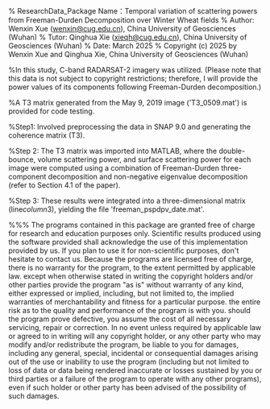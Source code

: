 %   ResearchData_Package Name：Temporal variation of scattering powers from Freeman-Durden Decomposition  over Winter Wheat fields
%  Author: Wenxin Xue (wenxin@cug.edu.cn), China University of Geosciences (Wuhan)
%  Tutor: Qinghua Xie (xieqh@cug.edu.cn), China University of Geosciences (Wuhan)
%  Date: March 2025
% Copyright (c) 2025 by Wenxin Xue and Qinghua Xie, China University of Geosciences (Wuhan)

%In this study, C-band RADARSAT-2 imagery was utilized. (Please note that this data is not subject to copyright restrictions; therefore, I will provide the power values of its components following Freeman-Durden decomposition.) 

%A T3 matrix generated from the May 9, 2019 image ('T3_0509.mat') is provided for code testing.

%Step1: Involved preprocessing the data in SNAP 9.0 and generating the coherence matrix (T3). 

%Step 2: The T3 matrix was imported into MATLAB, where the double-bounce, volume scattering power, and surface scattering power for each image were computed using a combination of Freeman-Durden three-component decomposition and non-negative eigenvalue decomposition (refer to Section 4.1 of the paper).

%Step 3: These results were integrated into a three-dimensional matrix (line*column*3), yielding the file 'freeman_pspdpv_date.mat'.

%%%   The programs contained in this package are granted free of charge for
   research and education purposes only. Scientific results produced using
   the software provided shall acknowledge the use of this implementation
   provided by us. If you plan to use it for non-scientific purposes,
   don't hesitate to contact us. Because the programs are licensed free of
   charge, there is no warranty for the program, to the extent permitted
   by applicable law. except when otherwise stated in writing the
   copyright holders and/or other parties provide the program "as is"
   without warranty of any kind, either expressed or implied, including,
   but not limited to, the implied warranties of merchantability and
   fitness for a particular purpose. the entire risk as to the quality and
   performance of the program is with you. should the program prove
   defective, you assume the cost of all necessary servicing, repair or
   correction. In no event unless required by applicable law or agreed to
   in writing will any copyright holder, or any other party who may modify
   and/or redistribute the program, be liable to you for damages,
   including any general, special, incidental or consequential damages
   arising out of the use or inability to use the program (including but
   not limited to loss of data or data being rendered inaccurate or losses
   sustained by you or third parties or a failure of the program to
   operate with any other programs), even if such holder or other party
   has been advised of the possibility of such damages.
